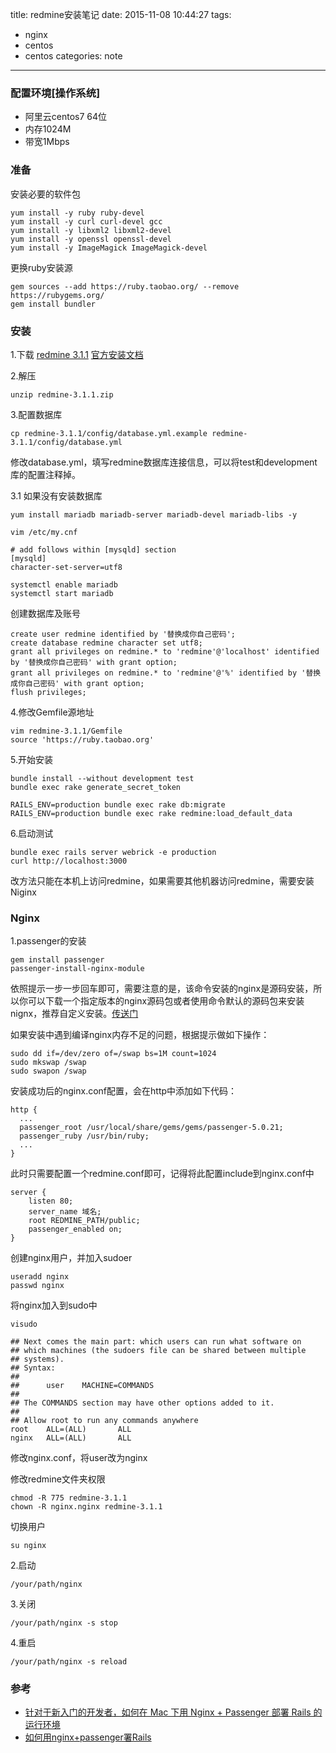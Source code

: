 title: redmine安装笔记
date: 2015-11-08 10:44:27
tags:
 - nginx
 - centos
 - centos
categories: note
---

### 配置环境[操作系统]

  - 阿里云centos7 64位
  - 内存1024M
  - 带宽1Mbps
  
### 准备
安装必要的软件包
    
    yum install -y ruby ruby-devel 
    yum install -y curl curl-devel gcc 
    yum install -y libxml2 libxml2-devel 
    yum install -y openssl openssl-devel 
    yum install -y ImageMagick ImageMagick-devel
    
更换ruby安装源

	gem sources --add https://ruby.taobao.org/ --remove https://rubygems.org/
	gem install bundler
	
### 安装
1.下载 [redmine 3.1.1](http://www.redmine.org/releases/redmine-3.1.1.zip) [官方安装文档](http://www.redmine.org/projects/redmine/wiki/RedmineInstall)

2.解压
    
    unzip redmine-3.1.1.zip
    
3.配置数据库

    cp redmine-3.1.1/config/database.yml.example redmine-3.1.1/config/database.yml
    
  修改database.yml，填写redmine数据库连接信息，可以将test和development库的配置注释掉。
  
3.1 如果没有安装数据库

    yum install mariadb mariadb-server mariadb-devel mariadb-libs -y
    
    vim /etc/my.cnf
    
    # add follows within [mysqld] section
	[mysqld]
	character-set-server=utf8
	
	systemctl enable mariadb
	systemctl start mariadb
	
创建数据库及账号

    create user redmine identified by '替换成你自己密码';
	create database redmine character set utf8;
	grant all privileges on redmine.* to 'redmine'@'localhost' identified by '替换成你自己密码' with grant option;
	grant all privileges on redmine.* to 'redmine'@'%' identified by '替换成你自己密码' with grant option;
	flush privileges;
  
4.修改Gemfile源地址

    vim redmine-3.1.1/Gemfile
    source 'https://ruby.taobao.org'
    
5.开始安装

    bundle install --without development test  
    bundle exec rake generate_secret_token
    
    RAILS_ENV=production bundle exec rake db:migrate
	RAILS_ENV=production bundle exec rake redmine:load_default_data
	
6.启动测试

    bundle exec rails server webrick -e production
    curl http://localhost:3000
    
改方法只能在本机上访问redmine，如果需要其他机器访问redmine，需要安装Niginx

### Nginx
1.passenger的安装

    gem install passenger
    passenger-install-nginx-module
依照提示一步一步回车即可，需要注意的是，该命令安装的nginx是源码安装，所以你可以下载一个指定版本的nginx源码包或者使用命令默认的源码包来安装nignx，推荐自定义安装。[传送门](http://nginx.org/en/download.html)

如果安装中遇到编译nginx内存不足的问题，根据提示做如下操作：

    sudo dd if=/dev/zero of=/swap bs=1M count=1024
    sudo mkswap /swap
    sudo swapon /swap
    
安装成功后的nginx.conf配置，会在http中添加如下代码：

    http {
      ...
      passenger_root /usr/local/share/gems/gems/passenger-5.0.21;
      passenger_ruby /usr/bin/ruby;
      ...
    }
    
此时只需要配置一个redmine.conf即可，记得将此配置include到nginx.conf中

	server {
    	listen 80;
    	server_name 域名;
    	root REDMINE_PATH/public;
    	passenger_enabled on;
	}    

创建nginx用户，并加入sudoer

    useradd nginx
    passwd nginx
    
将nginx加入到sudo中

    visudo
    
    ## Next comes the main part: which users can run what software on
    ## which machines (the sudoers file can be shared between multiple
    ## systems).
    ## Syntax:
    ##
    ##      user    MACHINE=COMMANDS
    ##
    ## The COMMANDS section may have other options added to it.
    ##
    ## Allow root to run any commands anywhere
    root    ALL=(ALL)       ALL
    nginx   ALL=(ALL)       ALL

修改nginx.conf，将user改为nginx

修改redmine文件夹权限

    chmod -R 775 redmine-3.1.1
    chown -R nginx.nginx redmine-3.1.1

切换用户

    su nginx

2.启动

    /your/path/nginx
    
3.关闭

    /your/path/nginx -s stop

4.重启    

    /your/path/nginx -s reload
	
### 参考
- [针对于新入门的开发者，如何在 Mac 下用 Nginx + Passenger 部署 Rails 的运行环境](https://ruby-china.org/wiki/mac-nginx-passenger-rails)
- [如何用nginx+passenger署Rails](http://www.worldhello.net/2010/06/09/1341.html)
